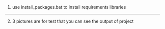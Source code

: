 1. use install_packages.bat to install requirements libraries

***************************************************************************

2. 3 pictures are for test that you can see the output of project
